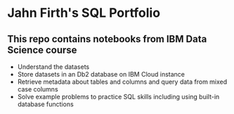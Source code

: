 # Jahn Firth's SQL Portfolio

## This repo contains notebooks from IBM Data Science course

- Understand the datasets
- Store datasets in an Db2 database on IBM Cloud instance
- Retrieve metadata about tables and columns and query data from mixed case columns
- Solve example problems to practice SQL skills including using built-in database functions
